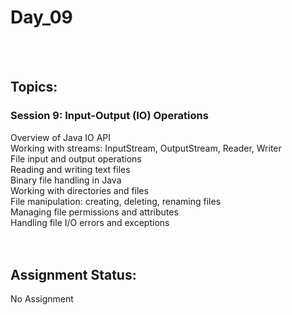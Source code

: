 # Day_09
<br />
<br />

## Topics:

### Session 9: Input-Output (IO) Operations <br />
Overview of Java IO API <br />
Working with streams: InputStream, OutputStream, Reader, Writer <br />
File input and output operations <br />
Reading and writing text files <br />
Binary file handling in Java <br />
Working with directories and files <br />
File manipulation: creating, deleting, renaming files <br />
Managing file permissions and attributes <br />
Handling file I/O errors and exceptions <br />
<br />
<br />

## Assignment Status: <br />
No Assignment<br />
<br />
<br />
